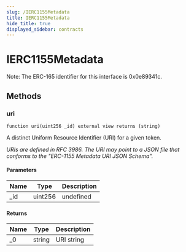 ```yaml
---
slug: /IERC1155Metadata
title: IERC1155Metadata
hide_title: true
displayed_sidebar: contracts
---
```

# IERC1155Metadata





Note: The ERC-165 identifier for this interface is 0x0e89341c.



## Methods

### uri

```solidity
function uri(uint256 _id) external view returns (string)
```

A distinct Uniform Resource Identifier (URI) for a given token.

*URIs are defined in RFC 3986. The URI may point to a JSON file that conforms to the &quot;ERC-1155 Metadata URI JSON Schema&quot;.*

#### Parameters

| Name | Type | Description |
|---|---|---|
| _id | uint256 | undefined |

#### Returns

| Name | Type | Description |
|---|---|---|
| _0 | string | URI string |



